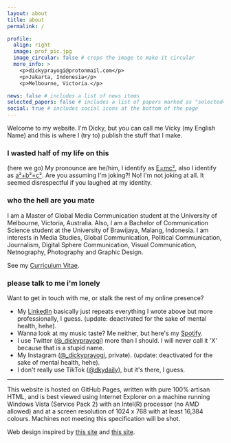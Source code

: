 ```yaml
---
layout: about
title: about
permalink: /

profile:
  align: right
  image: prof_pic.jpg
  image_circular: false # crops the image to make it circular
  more_info: >
    <p>dickyprayogi@protonmail.com</p>
    <p>Jakarta, Indonesia</p>
    <p>Melbourne, Victoria.</p>

news: false # includes a list of news items
selected_papers: false # includes a list of papers marked as "selected={true}"
social: true # includes social icons at the bottom of the page
---
```


Welcome to my website. I'm Dicky, but you can call me Vicky (my English Name) and this is where I (try to) publish the stuff that I make.

### I wasted half of my life on this
(here we go) My pronounce are he/him, I identify as [E=mc²](https://www.britannica.com/science/E-mc2-equation), also I identify as [a²+b²=c²](https://www.britannica.com/science/Pythagorean-theorem). Are you assuming I'm joking?! No! I'm not joking at all. It seemed disrespectful if you laughed at my identity.

### who the hell are you mate
I am a Master of Global Media Communication student at the University of Melbourne, Victoria, Australia. Also, I am a Bachelor of Communication Science student at the University of Brawijaya, Malang, Indonesia. I am interests in Media Studies, Global Communication, Political Communication, Journalism, Digital Sphere Communication, Visual Communication, Netnography, Photography and Graphic Design.

See my [Curriculum Vitae](https://dickyprayogi.github.io/cv).

### please talk to me i'm lonely
Want to get in touch with me, or stalk the rest of my online presence?

- My [LinkedIn](https://linkedin.com/in/dickyprayogi) basically just repeats everything I wrote above but more professionally, I guess. (update: deactivated for the sake of mental health, hehe).
- Wanna look at my music taste? Me neither, but here's my [Spotify](https://open.spotify.com/playlist/0SP4VjOT1uPkQFqQ7dIwze?si=cc7d38d038274cfc).
- I use Twitter ([@_dickyprayogi](https://x.com/_dickyprayogi)) more than I should. I will never call it 'X' because that is a stupid name.
- My Instagram ([@_dickyprayogi](https://instagram.com/_dickyprayogi), private). (update: deactivated for the sake of mental health, hehe).
- I don't really use TikTok ([@dkydaily](https://tiktok.com/@dkydaily)), but it's there, I guess.

---
This website is hosted on GitHub Pages, written with pure 100% artisan HTML, and is best viewed using Internet Explorer on a machine running Windows Vista (Service Pack 2) with an Intel(R) processor (no AMD allowed) and at a screen resolution of 1024 x 768 with at least 16,384 colours. Machines not meeting this specification will be shot.

Web design inspired by [this site](https://alshedivat.github.io/al-folio/) and [this site](https://hugosomb.github.io/).
